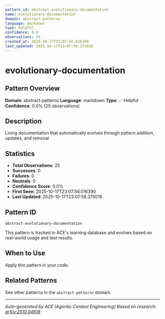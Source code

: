 ```yaml
---
pattern_id: abstract-evolutionary-documentation
name: evolutionary-documentation
domain: abstract-patterns
language: markdown
type: helpful
confidence: 0.0
observations: 25
created_at: 2025-10-17T23:07:56.016390
last_updated: 2025-10-17T23:07:58.375016
---
```

# evolutionary-documentation

## Pattern Overview

**Domain**: abstract-patterns
**Language**: markdown
**Type**: ✅ Helpful
**Confidence**: 0.0% (25 observations)

## Description

Living documentation that automatically evolves through pattern addition, updates, and removal

## Statistics

- **Total Observations**: 25
- **Successes**: 0
- **Failures**: 0
- **Neutrals**: 0
- **Confidence Score**: 0.0%
- **First Seen**: 2025-10-17T23:07:56.016390
- **Last Updated**: 2025-10-17T23:07:58.375016

## Pattern ID

```
abstract-evolutionary-documentation
```

This pattern is tracked in ACE's learning database and evolves based on real-world usage and test results.

## When to Use

Apply this pattern in your code.

## Related Patterns

See other patterns in the `abstract-patterns` domain.

---

*Auto-generated by ACE (Agentic Context Engineering)*
*Based on research: [arXiv:2510.04618](https://arxiv.org/abs/2510.04618)*
